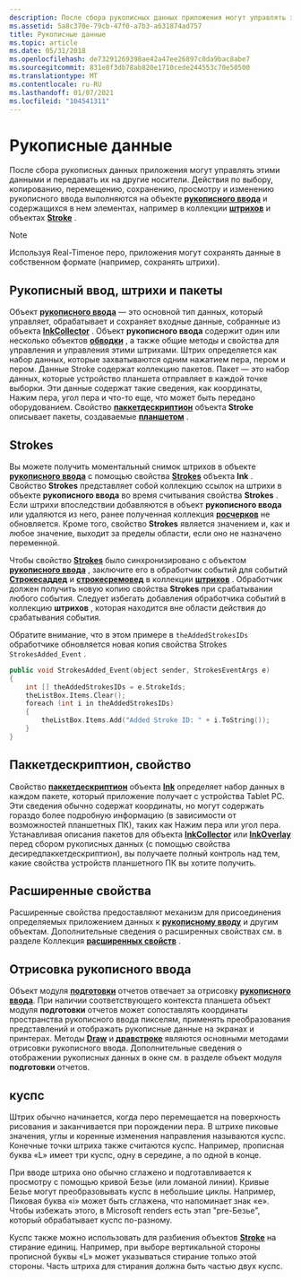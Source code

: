 ```yaml
---
description: После сбора рукописных данных приложения могут управлять этими данными и передавать их на другие носители.
ms.assetid: 5a8c370e-79cb-47f0-a7b3-a631874ad757
title: Рукописные данные
ms.topic: article
ms.date: 05/31/2018
ms.openlocfilehash: de73291269398ae42a47ee26897c8da9bac8abe7
ms.sourcegitcommit: 831e8f3db78ab820e1710cede244553c70e50500
ms.translationtype: MT
ms.contentlocale: ru-RU
ms.lasthandoff: 01/07/2021
ms.locfileid: "104541311"
---
```

# <a name="ink-data"></a>Рукописные данные

После сбора рукописных данных приложения могут управлять этими данными и передавать их на другие носители. Действия по выбору, копированию, перемещению, сохранению, просмотру и изменению рукописного ввода выполняются на объекте [**рукописного ввода**](inkdisp-class.md) и содержащихся в нем элементах, например в коллекции [**штрихов**](/previous-versions/windows/desktop/legacy/ms703293(v=vs.85)) и объектах [**Stroke**](/windows/desktop/api/msinkaut/nn-msinkaut-iinkstrokedisp) .

> [!Note]  
> Используя Real-Timeное перо, приложения могут сохранять данные в собственном формате (например, сохранять штрихи).

 

## <a name="ink-strokes-and-packets"></a>Рукописный ввод, штрихи и пакеты

Объект [**рукописного ввода**](inkdisp-class.md) — это основной тип данных, который управляет, обрабатывает и сохраняет входные данные, собранные из объекта [**InkCollector**](inkcollector-class.md) . Объект **рукописного ввода** содержит один или несколько объектов [**обводки**](/windows/desktop/api/msinkaut/nn-msinkaut-iinkstrokedisp) , а также общие методы и свойства для управления и управления этими штрихами. Штрих определяется как набор данных, которые захватываются одним нажатием пера, пером и пером. Данные Stroke содержат коллекцию пакетов. Пакет — это набор данных, которые устройство планшета отправляет в каждой точке выборки. Эти данные содержат такие сведения, как координаты, Нажим пера, угол пера и что-то еще, что может быть передано оборудованием. Свойство [**паккетдескриптион**](/windows/desktop/api/msinkaut/nf-msinkaut-iinkstrokedisp-get_packetdescription) объекта **Stroke** описывает пакеты, создаваемые [**планшетом**](/windows/desktop/api/msinkaut/nn-msinkaut-iinktablet) .

## <a name="strokes"></a>Strokes

Вы можете получить моментальный снимок штрихов в объекте [**рукописного ввода**](inkdisp-class.md) с помощью свойства [**Strokes**](/windows/desktop/api/msinkaut/nf-msinkaut-iinkdisp-get_strokes) объекта **Ink** . Свойство **Strokes** представляет собой коллекцию ссылок на штрихи в объекте **рукописного ввода** во время считывания свойства **Strokes** . Если штрихи впоследствии добавляются в объект **рукописного ввода** или удаляются из него, ранее полученная коллекция [**росчерков**](/previous-versions/windows/desktop/legacy/ms703293(v=vs.85)) не обновляется. Кроме того, свойство **Strokes** является значением и, как и любое значение, выходит за пределы области, если оно не назначено переменной.

Чтобы свойство [**Strokes**](/windows/desktop/api/msinkaut/nf-msinkaut-iinkdisp-get_strokes) было синхронизировано с объектом [**рукописного ввода**](inkdisp-class.md) , заключите его в обработчик событий для событий [**Строкесаддед**](inkstrokes-strokesadded.md) и [**строкесремовед**](inkstrokes-strokesremoved.md) в коллекции [**штрихов**](/previous-versions/windows/desktop/legacy/ms703293(v=vs.85)) . Обработчик должен получить новую копию свойства **Strokes** при срабатывании любого события. Следует избегать добавления обработчика событий в коллекцию **штрихов** , которая находится вне области действия до срабатывания события.

Обратите внимание, что в этом примере в `theAddedStrokesIDs` обработчике обновляется новая копия свойства Strokes `StrokesAdded_Event` .


```C++
public void StrokesAdded_Event(object sender, StrokesEventArgs e)
{
    int [] theAddedStrokesIDs = e.StrokeIds;
    theListBox.Items.Clear();
    foreach (int i in theAddedStrokesIDs)
    {
        theListBox.Items.Add("Added Stroke ID: " + i.ToString());
    }
}
```



## <a name="packetdescription-property"></a>Паккетдескриптион, свойство

Свойство [**паккетдескриптион**](/windows/desktop/api/msinkaut/nf-msinkaut-iinkstrokedisp-get_packetdescription) объекта [**Ink**](inkdisp-class.md) определяет набор данных в каждом пакете, который приложение получает с устройства Tablet PC. Эти сведения обычно содержат координаты, но могут содержать гораздо более подробную информацию (в зависимости от возможностей планшетных ПК), таких как Нажим пера или угол пера. Устанавливая описания пакетов для объекта [**InkCollector**](inkcollector-class.md) или [**InkOverlay**](inkoverlay-class.md) перед сбором рукописных данных (с помощью свойства десиредпаккетдескриптион), вы получаете полный контроль над тем, какие свойства устройств планшетного ПК вы хотите получить.

## <a name="extended-properties"></a>Расширенные свойства

Расширенные свойства предоставляют механизм для присоединения определяемых приложением данных к [**рукописному вводу**](inkdisp-class.md) и другим объектам. Дополнительные сведения о расширенных свойствах см. в разделе Коллекция [**расширенных свойств**](/windows/desktop/api/msinkaut/nn-msinkaut-iinkextendedproperties) .

## <a name="ink-rendering"></a>Отрисовка рукописного ввода

Объект модуля [**подготовки**](inkrenderer-class.md) отчетов отвечает за отрисовку [**рукописного ввода**](inkdisp-class.md). При наличии соответствующего контекста планшета объект модуля **подготовки** отчетов может сопоставлять координаты пространства рукописного ввода пикселям, применять преобразования представлений и отображать рукописные данные на экранах и принтерах. Методы [**Draw**](/windows/desktop/api/msinkaut/nf-msinkaut-iinkrenderer-draw) и [**дравстроке**](/windows/desktop/api/msinkaut/nf-msinkaut-iinkrenderer-drawstroke) являются основными методами отрисовки рукописного ввода. Дополнительные сведения о отображении рукописных данных в окне см. в разделе объект модуля **подготовки** отчетов.

## <a name="cusps"></a>куспс

Штрих обычно начинается, когда перо перемещается на поверхность рисования и заканчивается при порождении пера. В штрихе пиковые значения, углы и коренные изменения направления называются куспс. Конечные точки штриха также считаются куспс. Например, прописная буква «L» имеет три куспс, одну в середине, а по одной в конце.

При вводе штриха оно обычно сглажено и подготавливается к просмотру с помощью кривой Безье (или ломаной линии). Кривые Безье могут преобразовывать куспс в небольшие циклы. Например, Пиковая буква «i» может быть сглажена, что напоминает знак «e». Чтобы избежать этого, в Microsoft renders есть этап "pre-Безье", который обрабатывает куспс по-разному.

Куспс также можно использовать для разбиения объектов [**Stroke**](/windows/desktop/api/msinkaut/nn-msinkaut-iinkstrokedisp) на стирание единиц. Например, при выборе вертикальной стороны прописной буквы «L» может указываться стирание только этой стороны. Часть штриха для стирания должна быть частью двух куспс.

 

 
